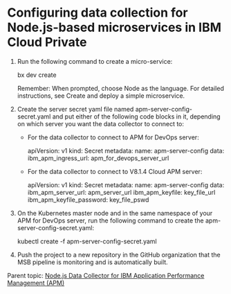 # Configuring data collection for Node.js-based microservices in IBM Cloud Private

1. Run the following command to create a micro-service:

   bx dev create

   Remember: When prompted, choose Node as the language. For
   detailed instructions, see Create and deploy a simple
   microservice.

2. Create the server secret yaml file named
   apm-server-config-secret.yaml and put either of the following
   code blocks in it, depending on which server you want the data
   collector to connect to:

   *  For the data collector to connect to APM for DevOps server:

      apiVersion: v1
      kind: Secret
      metadata:
        name: apm-server-config
      data:
        ibm_apm_ingress_url: apm_for_devops_server_url

   *  For the data collector to connect to V8.1.4 Cloud APM
      server:

      apiVersion: v1
      kind: Secret
      metadata:
        name: apm-server-config
      data:
        ibm_apm_server_url: apm_server_url
        ibm_apm_keyfile: key_file_url
        ibm_apm_keyfile_password: key_file_pswd

3. On the Kubernetes master node and in the same namespace of
   your APM for DevOps server, run the following command to
   create the apm-server-config-secret.yaml:

   kubectl create -f apm-server-config-secret.yaml

4. Push the project to a new repository in the GitHub
   organization that the MSB pipeline is monitoring and is
   automatically built.


Parent topic: [Node.js Data Collector for IBM Application Performance Management (APM)](../README.md)